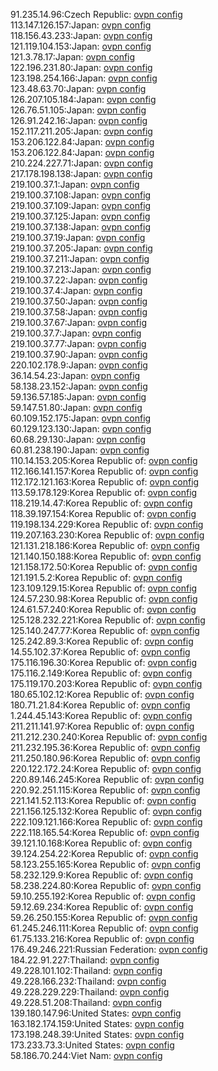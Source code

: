 91.235.14.96:Czech Republic: [ovpn config](vpn/91_235_14_96.ovpn)  
113.147.126.157:Japan: [ovpn config](vpn/113_147_126_157.ovpn)  
118.156.43.233:Japan: [ovpn config](vpn/118_156_43_233.ovpn)  
121.119.104.153:Japan: [ovpn config](vpn/121_119_104_153.ovpn)  
121.3.78.17:Japan: [ovpn config](vpn/121_3_78_17.ovpn)  
122.196.231.80:Japan: [ovpn config](vpn/122_196_231_80.ovpn)  
123.198.254.166:Japan: [ovpn config](vpn/123_198_254_166.ovpn)  
123.48.63.70:Japan: [ovpn config](vpn/123_48_63_70.ovpn)  
126.207.105.184:Japan: [ovpn config](vpn/126_207_105_184.ovpn)  
126.76.51.105:Japan: [ovpn config](vpn/126_76_51_105.ovpn)  
126.91.242.16:Japan: [ovpn config](vpn/126_91_242_16.ovpn)  
152.117.211.205:Japan: [ovpn config](vpn/152_117_211_205.ovpn)  
153.206.122.84:Japan: [ovpn config](vpn/153_206_122_84.ovpn)  
153.206.122.84:Japan: [ovpn config](vpn/153_206_122_84.ovpn)  
210.224.227.71:Japan: [ovpn config](vpn/210_224_227_71.ovpn)  
217.178.198.138:Japan: [ovpn config](vpn/217_178_198_138.ovpn)  
219.100.37.1:Japan: [ovpn config](vpn/219_100_37_1.ovpn)  
219.100.37.108:Japan: [ovpn config](vpn/219_100_37_108.ovpn)  
219.100.37.109:Japan: [ovpn config](vpn/219_100_37_109.ovpn)  
219.100.37.125:Japan: [ovpn config](vpn/219_100_37_125.ovpn)  
219.100.37.138:Japan: [ovpn config](vpn/219_100_37_138.ovpn)  
219.100.37.19:Japan: [ovpn config](vpn/219_100_37_19.ovpn)  
219.100.37.205:Japan: [ovpn config](vpn/219_100_37_205.ovpn)  
219.100.37.211:Japan: [ovpn config](vpn/219_100_37_211.ovpn)  
219.100.37.213:Japan: [ovpn config](vpn/219_100_37_213.ovpn)  
219.100.37.22:Japan: [ovpn config](vpn/219_100_37_22.ovpn)  
219.100.37.4:Japan: [ovpn config](vpn/219_100_37_4.ovpn)  
219.100.37.50:Japan: [ovpn config](vpn/219_100_37_50.ovpn)  
219.100.37.58:Japan: [ovpn config](vpn/219_100_37_58.ovpn)  
219.100.37.67:Japan: [ovpn config](vpn/219_100_37_67.ovpn)  
219.100.37.7:Japan: [ovpn config](vpn/219_100_37_7.ovpn)  
219.100.37.77:Japan: [ovpn config](vpn/219_100_37_77.ovpn)  
219.100.37.90:Japan: [ovpn config](vpn/219_100_37_90.ovpn)  
220.102.178.9:Japan: [ovpn config](vpn/220_102_178_9.ovpn)  
36.14.54.23:Japan: [ovpn config](vpn/36_14_54_23.ovpn)  
58.138.23.152:Japan: [ovpn config](vpn/58_138_23_152.ovpn)  
59.136.57.185:Japan: [ovpn config](vpn/59_136_57_185.ovpn)  
59.147.51.80:Japan: [ovpn config](vpn/59_147_51_80.ovpn)  
60.109.152.175:Japan: [ovpn config](vpn/60_109_152_175.ovpn)  
60.129.123.130:Japan: [ovpn config](vpn/60_129_123_130.ovpn)  
60.68.29.130:Japan: [ovpn config](vpn/60_68_29_130.ovpn)  
60.81.238.190:Japan: [ovpn config](vpn/60_81_238_190.ovpn)  
110.14.153.205:Korea Republic of: [ovpn config](vpn/110_14_153_205.ovpn)  
112.166.141.157:Korea Republic of: [ovpn config](vpn/112_166_141_157.ovpn)  
112.172.121.163:Korea Republic of: [ovpn config](vpn/112_172_121_163.ovpn)  
113.59.178.129:Korea Republic of: [ovpn config](vpn/113_59_178_129.ovpn)  
118.219.14.47:Korea Republic of: [ovpn config](vpn/118_219_14_47.ovpn)  
118.39.197.154:Korea Republic of: [ovpn config](vpn/118_39_197_154.ovpn)  
119.198.134.229:Korea Republic of: [ovpn config](vpn/119_198_134_229.ovpn)  
119.207.163.230:Korea Republic of: [ovpn config](vpn/119_207_163_230.ovpn)  
121.131.218.186:Korea Republic of: [ovpn config](vpn/121_131_218_186.ovpn)  
121.140.150.188:Korea Republic of: [ovpn config](vpn/121_140_150_188.ovpn)  
121.158.172.50:Korea Republic of: [ovpn config](vpn/121_158_172_50.ovpn)  
121.191.5.2:Korea Republic of: [ovpn config](vpn/121_191_5_2.ovpn)  
123.109.129.15:Korea Republic of: [ovpn config](vpn/123_109_129_15.ovpn)  
124.57.230.98:Korea Republic of: [ovpn config](vpn/124_57_230_98.ovpn)  
124.61.57.240:Korea Republic of: [ovpn config](vpn/124_61_57_240.ovpn)  
125.128.232.221:Korea Republic of: [ovpn config](vpn/125_128_232_221.ovpn)  
125.140.247.77:Korea Republic of: [ovpn config](vpn/125_140_247_77.ovpn)  
125.242.89.3:Korea Republic of: [ovpn config](vpn/125_242_89_3.ovpn)  
14.55.102.37:Korea Republic of: [ovpn config](vpn/14_55_102_37.ovpn)  
175.116.196.30:Korea Republic of: [ovpn config](vpn/175_116_196_30.ovpn)  
175.116.2.149:Korea Republic of: [ovpn config](vpn/175_116_2_149.ovpn)  
175.119.170.203:Korea Republic of: [ovpn config](vpn/175_119_170_203.ovpn)  
180.65.102.12:Korea Republic of: [ovpn config](vpn/180_65_102_12.ovpn)  
180.71.21.84:Korea Republic of: [ovpn config](vpn/180_71_21_84.ovpn)  
1.244.45.143:Korea Republic of: [ovpn config](vpn/1_244_45_143.ovpn)  
211.211.141.97:Korea Republic of: [ovpn config](vpn/211_211_141_97.ovpn)  
211.212.230.240:Korea Republic of: [ovpn config](vpn/211_212_230_240.ovpn)  
211.232.195.36:Korea Republic of: [ovpn config](vpn/211_232_195_36.ovpn)  
211.250.180.96:Korea Republic of: [ovpn config](vpn/211_250_180_96.ovpn)  
220.122.172.24:Korea Republic of: [ovpn config](vpn/220_122_172_24.ovpn)  
220.89.146.245:Korea Republic of: [ovpn config](vpn/220_89_146_245.ovpn)  
220.92.251.115:Korea Republic of: [ovpn config](vpn/220_92_251_115.ovpn)  
221.141.52.113:Korea Republic of: [ovpn config](vpn/221_141_52_113.ovpn)  
221.156.125.132:Korea Republic of: [ovpn config](vpn/221_156_125_132.ovpn)  
222.109.121.166:Korea Republic of: [ovpn config](vpn/222_109_121_166.ovpn)  
222.118.165.54:Korea Republic of: [ovpn config](vpn/222_118_165_54.ovpn)  
39.121.10.168:Korea Republic of: [ovpn config](vpn/39_121_10_168.ovpn)  
39.124.254.22:Korea Republic of: [ovpn config](vpn/39_124_254_22.ovpn)  
58.123.255.165:Korea Republic of: [ovpn config](vpn/58_123_255_165.ovpn)  
58.232.129.9:Korea Republic of: [ovpn config](vpn/58_232_129_9.ovpn)  
58.238.224.80:Korea Republic of: [ovpn config](vpn/58_238_224_80.ovpn)  
59.10.255.192:Korea Republic of: [ovpn config](vpn/59_10_255_192.ovpn)  
59.12.69.234:Korea Republic of: [ovpn config](vpn/59_12_69_234.ovpn)  
59.26.250.155:Korea Republic of: [ovpn config](vpn/59_26_250_155.ovpn)  
61.245.246.111:Korea Republic of: [ovpn config](vpn/61_245_246_111.ovpn)  
61.75.133.216:Korea Republic of: [ovpn config](vpn/61_75_133_216.ovpn)  
176.49.246.221:Russian Federation: [ovpn config](vpn/176_49_246_221.ovpn)  
184.22.91.227:Thailand: [ovpn config](vpn/184_22_91_227.ovpn)  
49.228.101.102:Thailand: [ovpn config](vpn/49_228_101_102.ovpn)  
49.228.166.232:Thailand: [ovpn config](vpn/49_228_166_232.ovpn)  
49.228.229.229:Thailand: [ovpn config](vpn/49_228_229_229.ovpn)  
49.228.51.208:Thailand: [ovpn config](vpn/49_228_51_208.ovpn)  
139.180.147.96:United States: [ovpn config](vpn/139_180_147_96.ovpn)  
163.182.174.159:United States: [ovpn config](vpn/163_182_174_159.ovpn)  
173.198.248.39:United States: [ovpn config](vpn/173_198_248_39.ovpn)  
173.233.73.3:United States: [ovpn config](vpn/173_233_73_3.ovpn)  
58.186.70.244:Viet Nam: [ovpn config](vpn/58_186_70_244.ovpn)  
